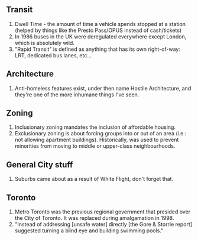 ## Transit
1. Dwell Time - the amount of time a vehicle spends stopped at a station (helped by things like the Presto Pass/OPUS instead of cash/tickets)
1. In 1986 buses in the UK were deregulated everywhere except London, which is absolutely wild.
1. "Rapid Transit" is defined as anything that has its own right-of-way: LRT, dedicated bus lanes, etc...

## Architecture

1. Anti-homeless features exist, under then name Hostile Architecture, and they're one of the more inhumane things I've seen.

## Zoning
1. Inclusionary zoning mandates the inclusion of affordable housing.
2. Exclusionary zoning is about forcing groups into or out of an area (i.e.: not allowing apartment buildings). Historically, was used to prevent minorities from moving to middle or upper-class neighbourhoods.

## General City stuff
1. Suburbs came about as a result of White Flight, don't forget that.

## Toronto
1. Metro Toronto was the previous regional government that presided over the City of Toronto. It was replaced during amalgamation in 1998.
1. "Instead of addressing [unsafe water] directly [the Gore & Storrie report] suggested turning a blind eye and building swimming pools."
